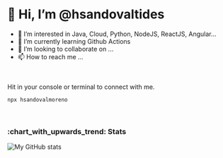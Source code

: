 <h1 align=”center”> 👋 Hi, I’m @hsandovaltides</h1>

- 👀 I’m interested in Java, Cloud, Python, NodeJS, ReactJS, Angular...
- 🌱 I’m currently learning Github Actions
- 💞️ I’m looking to collaborate on ...
- 📫 How to reach me ...

<br/>

Hit in your console or terminal to connect with me.
 ```bash
npx hsandovalmoreno
```
<br/>

<h3 align=”center”> :chart_with_upwards_trend: Stats</h3>

![My GitHub stats](https://github-readme-stats.vercel.app/api?username=hsandovaltides&count_private=true&show_icons=true&&orgs=tidescl)
<!---
hsandovaltides/hsandovaltides is a ✨ special ✨ repository because its `README.md` (this file) appears on your GitHub profile.
You can click the Preview link to take a look at your changes.
--->
